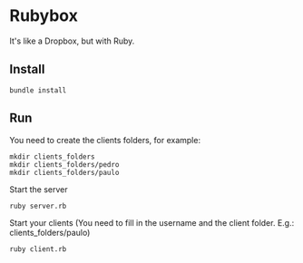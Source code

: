 # Rubybox
It's like a Dropbox, but with Ruby.

## Install
```
bundle install
```

## Run
You need to create the clients folders, for example:
```
mkdir clients_folders
mkdir clients_folders/pedro
mkdir clients_folders/paulo
```

Start the server
```
ruby server.rb
```

Start your clients (You need to fill in the username and the client folder. E.g.: clients_folders/paulo)
```
ruby client.rb
```
